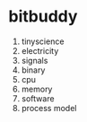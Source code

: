# bitbuddy

1. tinyscience
2. electricity
3. signals
4. binary
5. cpu
6. memory
7. software
8. process model